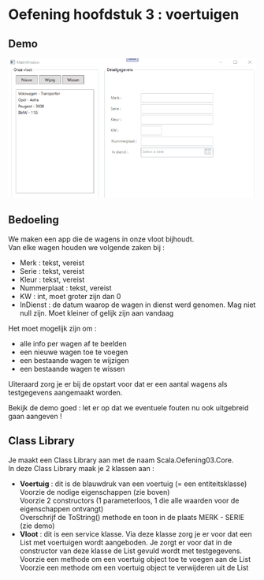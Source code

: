 # Oefening hoofdstuk 3 : voertuigen  

## Demo   

![demo](assets/demo.gif)    
  
## Bedoeling

We maken een app die de wagens in onze vloot bijhoudt.  
Van elke wagen houden we volgende zaken bij : 
  * Merk : tekst, vereist  
  * Serie : tekst, vereist  
  * Kleur : tekst, vereist 
  * Nummerplaat : tekst, vereist
  * KW : int, moet groter zijn dan 0
  * InDienst : de datum waarop de wagen in dienst werd genomen.  Mag niet null zijn.  Moet kleiner of gelijk zijn aan vandaag   

Het moet mogelijk zijn om : 
  * alle info per wagen af te beelden  
  * een nieuwe wagen toe te voegen  
  * een bestaande wagen te wijzigen  
  * een bestaande wagen te wissen

Uiteraard zorg je er bij de opstart voor dat er een aantal wagens als testgegevens aangemaakt worden.  

Bekijk de demo goed : let er op dat we eventuele fouten nu ook uitgebreid gaan aangeven ! 

## Class Library

Je maakt een Class Library aan met de naam Scala.Oefening03.Core.  
In deze Class Library maak je 2 klassen aan : 
  * **Voertuig** : dit is de blauwdruk van een voertuig (= een entiteitsklasse)
    Voorzie de nodige eigenschappen (zie boven)  
    Voorzie 2 constructors (1 parameterloos, 1 die alle waarden voor de eigenschappen ontvangt)  
    Overschrijf de ToString() methode en toon in de plaats MERK - SERIE (zie demo)  
  * **Vloot** : dit is een service klasse.
    Via deze klasse zorg je er voor dat een List met voertuigen wordt aangeboden.
    Je zorgt er voor dat in de constructor van deze klasse de List gevuld wordt met testgegevens.
    Voorzie een methode om een voertuig object toe te voegen aan de List
    Voorzie een methode om een voertuig object te verwijderen uit de List
    
